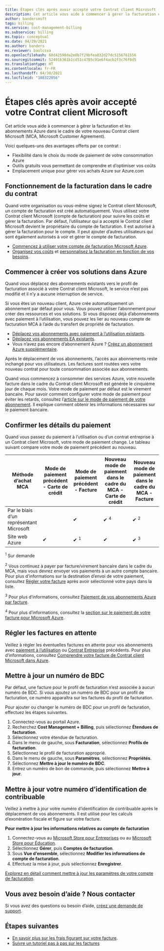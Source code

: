 ```yaml
---
title: Étapes clés après avoir accepté votre Contrat client Microsoft - Azure
description: Cet article vous aide à commencer à gérer la facturation et les abonnements Azure dans le cadre de votre nouveau Contrat client Microsoft (MCA, Microsoft Customer Agreement).
author: bandersmsft
tags: billing
ms.service: cost-management-billing
ms.subservice: billing
ms.topic: conceptual
ms.date: 04/29/2021
ms.author: banders
ms.reviewer: baolcsva
ms.openlocfilehash: 60d42598da2e0b7f29bfea832d27dc5156761556
ms.sourcegitcommit: 52491b361b1cd51c4785c91e6f4acb2f3c76f0d5
ms.translationtype: HT
ms.contentlocale: fr-FR
ms.lasthandoff: 04/30/2021
ms.locfileid: "108322056"
---
```

# <a name="key-next-steps-after-accepting-your-microsoft-customer-agreement"></a>Étapes clés après avoir accepté votre Contrat client Microsoft

Cet article vous aide à commencer à gérer la facturation et les abonnements Azure dans le cadre de votre nouveau Contrat client Microsoft (MCA, Microsoft Customer Agreement).

Voici quelques-uns des avantages offerts par ce contrat :

- Flexibilité dans le choix du mode de paiement de votre consommation Azure
- Outils gratuits vous permettant de comprendre et d’optimiser vos coûts
- Emplacement unique pour gérer vos achats Azure sur Azure.com

## <a name="how-billing-works-under-the-agreement"></a>Fonctionnement de la facturation dans le cadre du contrat

Quand votre organisation ou vous-même signez le Contrat client Microsoft, un compte de facturation est créé automatiquement. Vous utilisez votre Contrat client Microsoft (compte de facturation) pour suivre les coûts et gérer la facturation. Par défaut, l’utilisateur qui a accepté le Contrat client Microsoft devient le propriétaire du compte de facturation. Il est autorisé à gérer la facturation pour le compte. Il peut ajouter d’autres utilisateurs qui sont également autorisés à voir et gérer le compte de facturation.

- [Commencez à utiliser votre compte de facturation Microsoft Azure](../understand/mca-overview.md).
- [Organisez vos coûts](https://www.youtube.com/watch?v=7RxTfShGHwU) et [personnalisez la facturation en fonction de vos besoins](../manage/mca-section-invoice.md).

## <a name="start-building-your-solutions-in-azure"></a>Commencer à créer vos solutions dans Azure

Quand vous déplacez des abonnements existants vers le profil de facturation associé à votre Contrat client Microsoft, le service n’est pas modifié et il n’y a aucune interruption de service.

Si vous êtes un nouveau client, Azure crée automatiquement un abonnement par défaut pour vous. Vous pouvez utiliser l’abonnement pour créer des ressources et vos solutions. Si vous disposez déjà d’abonnements avec paiement à l’utilisation, vous pouvez les lier au nouveau compte de facturation MCA à l’aide du transfert de propriété de facturation.

- [Déplacez vos abonnements avec paiement à l’utilisation existants](../manage/mca-request-billing-ownership.md).
- [Déplacez vos abonnements EA existants](../manage/mca-setup-account.md).
- Vous n’avez pas encore d’abonnement Azure ? [Créez un abonnement Azure supplémentaire](../manage/create-subscription.md).

Après le déplacement de vos abonnements, l’accès aux abonnements reste inchangé pour vos utilisateurs. Les factures sont routées vers votre nouveau contrat pour toute consommation associée aux abonnements.

Quand vous commencez à consommer des services Azure, votre nouvelle facture dans le cadre du Contrat client Microsoft est générée le cinquième jour de chaque mois. Votre mode de paiement par défaut est le virement bancaire. Pour savoir comment configurer votre mode de paiement pour éviter les retards, consultez l’[article sur le mode de paiement de votre abonnement](../understand/pay-bill.md#wire-bank-details). Il explique comment obtenir les informations nécessaires sur le paiement bancaire.

## <a name="confirm-payment-details"></a>Confirmer les détails du paiement

Quand vous passez du paiement à l’utilisation ou d’un contrat entreprise à un Contrat client Microsoft, votre mode de paiement change. Le tableau suivant compare votre mode de paiement précédent au nouveau.

| Méthode d’achat MCA | Mode de paiement précédent - Carte de crédit | Mode de paiement précédent - Facture | Nouveau mode de paiement dans le cadre du MCA - Carte de crédit | Nouveau mode de paiement dans le cadre du MCA - Facture |
| --- | --- | --- |--- |--- |
| Par le biais d’un représentant Microsoft |  | ✔  |  ✔ <sup>4</sup> | ✔ <sup>2</sup> |
| Site web Azure | ✔ | ✔ <sup>1</sup> | ✔ | ✔ <sup>3</sup> |

<sup>1</sup> Sur demande

<sup>2</sup> Vous continuez à payer par facture/virement bancaire dans le cadre du MCA, mais vous devrez envoyer vos paiements à un autre compte bancaire. Pour plus d’informations sur la destination d’envoi de votre paiement, consultez [Régler votre facture](../understand/pay-bill.md#wire-bank-details) après avoir sélectionné votre pays dans la liste.

<sup>3</sup> Pour plus d’informations, consultez [Paiement de vos abonnements Azure par facture](../manage/pay-by-invoice.md).

<sup>4</sup> Pour plus d’informations, consultez la [section sur le paiement de votre facture pour Microsoft Azure](../understand/pay-bill.md#pay-now-in-the-azure-portal).

## <a name="complete-outstanding-payments"></a>Régler les factures en attente

Veillez à régler les éventuelles factures en attente pour vos abonnements avec [paiement à l’utilisation](../manage/ea-portal-enrollment-invoices.md) ou [Contrat Entreprise](../understand/download-azure-invoice.md) précédents. Pour plus d’informations, consultez [Comprendre votre facture de Contrat client Microsoft dans Azure](../understand/mca-understand-your-invoice.md#billing-period).

## <a name="update-a-po-number"></a>Mettre à jour un numéro de BDC

Par défaut, une facture pour le profil de facturation n’est associée à aucun numéro de BDC. Si vous ajoutez un numéro de BDC pour un profil de facturation, ce numéro apparaîtra sur les factures du profil de facturation.

Pour ajouter ou changer le numéro de BDC pour un profil de facturation, effectuez les étapes suivantes.

1.  Connectez-vous au portail Azure.
1.  Recherchez **Cost Management + Billing**, puis sélectionnez **Étendues de facturation**.
1.  Sélectionnez votre étendue de facturation.
1.  Dans le menu de gauche, sous **Facturation**, sélectionnez **Profils de facturation**.
1.  Sélectionnez le profil de facturation approprié.
1.  Dans le menu de gauche, sous **Paramètres**, sélectionnez **Propriétés**.
1.  Sélectionnez **Mettre à jour le numéro de BDC**.
1.  Entrez un numéro de bon de commande, puis sélectionnez **Mettre à jour**.


## <a name="update-your-tax-id"></a>Mettre à jour votre numéro d’identification de contribuable

Veillez à mettre à jour votre numéro d’identification de contribuable après le déplacement de vos abonnements. Il est utilisé pour les calculs d’exonération fiscale et figure sur votre facture.

**Pour mettre à jour les informations relatives au compte de facturation**

1. Connectez-vous au [Microsoft Store pour Entreprises](https://businessstore.microsoft.com/) ou au [Microsoft Store pour Éducation](https://educationstore.microsoft.com/).
1. Sélectionnez **Gérer**, puis **Comptes de facturation**.
1. Sous **Vue d’ensemble**, sélectionnez **Modifier les informations de compte de facturation**.
1. Effectuez la mise à jour, puis sélectionnez **Enregistrer**.

[Explorez en détail comment mettre à jour les paramètres de votre compte de facturation](/microsoft-store/update-microsoft-store-for-business-account-settings).

## <a name="need-help-contact-us"></a>Vous avez besoin d’aide ? Nous contacter

Si vous avez des questions ou besoin d’aide, [créez une demande de support](https://go.microsoft.com/fwlink/?linkid=2083458).

## <a name="next-steps"></a>Étapes suivantes

- [En savoir plus sur les frais figurant sur votre facture](https://www.youtube.com/watch?v=e2LGZZ7GubA).
- [Suivre un tutoriel pas à pas sur les factures](../understand/review-customer-agreement-bill.md)